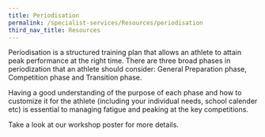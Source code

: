 ```yaml
---
title: Periodisation
permalink: /specialist-services/Resources/periodisation
third_nav_title: Resources
---
```


Periodisation is a structured training plan that allows an athlete to attain peak performance at the right time.  There are three broad phases in periodization that an athlete should consider: General Preparation phase, Competition phase and Transition phase.  

Having a good understanding of the purpose of each phase and how to customize it for the athlete (including your individual needs, school calender etc) is essential to managing fatigue and peaking at the key competitions.

Take a look at our workshop poster for more details.  [](/files/workshops-by-tp/Sports%20Leaders%20Workhop_Periodisation.pdf)
